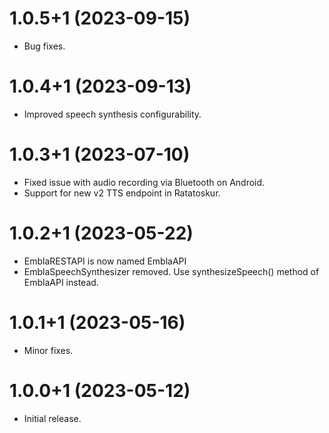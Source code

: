 # 1.0.5+1 (2023-09-15)

* Bug fixes.

# 1.0.4+1 (2023-09-13)

* Improved speech synthesis configurability.

# 1.0.3+1 (2023-07-10)

* Fixed issue with audio recording via Bluetooth on Android.
* Support for new v2 TTS endpoint in Ratatoskur.

# 1.0.2+1 (2023-05-22)

* EmblaRESTAPI is now named EmblaAPI
* EmblaSpeechSynthesizer removed. Use synthesizeSpeech() method of EmblaAPI instead.

# 1.0.1+1 (2023-05-16)

* Minor fixes.

# 1.0.0+1 (2023-05-12)

* Initial release.
